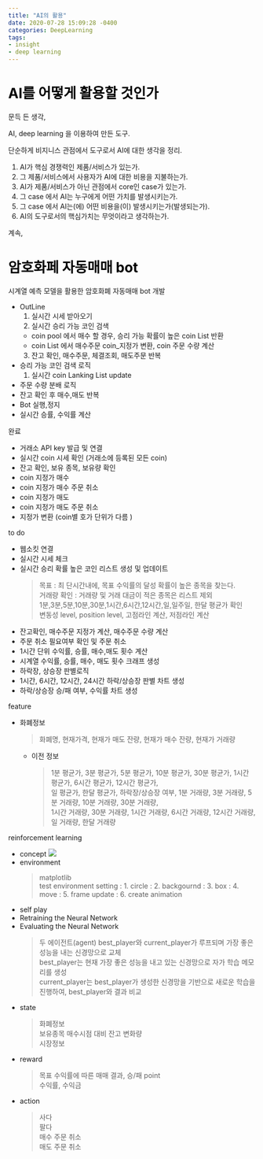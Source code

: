 ```yaml
---
title: "AI의 활용"
date: 2020-07-28 15:09:28 -0400
categories: DeepLearning
tags:
- insight
- deep learning
---
```


# <span style="color:black">AI를 어떻게 활용할 것인가 </span><br>
문득 든 생각,<br>

AI, deep learning 을 이용하여 만든 도구.

단순하게 비지니스 관점에서 도구로서 AI에 대한 생각을 정리.
1. AI가 핵심 경쟁력인 제품/서비스가 있는가.
2. 그 제품/서비스에서 사용자가 AI에 대한 비용을 지불하는가.
3. AI가 제품/서비스가 아닌 관점에서 core인 case가 있는가.
4. 그 case 에서 AI는 누구에게 어떤 가치를 발생시키는가.
5. 그 case 에서 AI는(에) 어떤 비용을(이) 발생시키는가(발생되는가).
6. AI의 도구로서의 핵심가치는 무엇이라고 생각하는가.

계속,

# <span style="color:black">암호화페 자동매매 bot </span><br>

시계열 예측 모델을 활용한 암호화폐 자동매매 bot 개발
- OutLine
  1. 실시간 시세 받아오기
  2. 실시간 승리 가능 코인 검색
    - coin pool 에서 매수 할 경우, 승리 가능 확률이 높은 coin List 반환
    - coin List 에서 매수주문 coin_지정가 변환, coin 주문 수량 계산
  3. 잔고 확인, 매수주문, 체결조회, 매도주문 반복
- 승리 가능 코인 검색 로직
  1. 실시간 coin Lanking List update
- 주문 수량 분배 로직
- 잔고 확인 후 매수,매도 반복
- Bot 실행,정지
- 실시간 승률, 수익률 계산

완료
- 거래소 API key 발급 및 연결
- 실시간 coin 시세 확인 (거래소에 등록된 모든 coin)
- 잔고 확인, 보유 종목, 보유량 확인
- coin 지정가 매수
- coin 지정가 매수 주문 취소
- coin 지정가 매도 
- coin 지정가 매도 주문 취소
- 지정가 변환 (coin별 호가 단위가 다름 )

to do 
- 웹소킷 연결
- 실시간 시세 체크
- 실시간 승리 확률 높은 코인 리스트 생성 및 업데이트
  > 목표 : 최 단시간내에, 목표 수익률의 달성 확률이 높은 종목을 찾는다.<br>
  > 거래량 확인 : 거래량 및 거래 대금이 적은 종목은 리스트 제외<br>
  > 1분,3분,5분,10분,30분,1시간,6시간,12시간,일,일주일, 한달 평균가 확인 <br>
  > 변동성 level, position level, 고점라인 계산, 저점라인 계산
- 잔고확인, 매수주문 지정가 계산, 매수주문 수량 계산
- 주문 취소 필요여부 확인 및 주문 취소
- 1시간 단위 수익률, 승률, 매수,매도 횟수 계산
- 시계열 수익률, 승률, 매수, 매도 횟수 크래프 생성
- 하락장, 상승장 판별로직
- 1시간, 6시간, 12시간, 24시간 하락/상승장 판별 차트 생성
- 하락/상승장 승/패 여부, 수익률 차트 생성

feature 
  - 화폐정보
    > 화폐명,
    > 현재가격,
    > 현재가 매도 잔량,
    > 현재가 매수 잔량,
    > 현재가 거래량
    - 이전 정보
      > 1분 평균가,
      > 3분 평균가,
      > 5분 평균가,
      > 10분 평균가,
      > 30분 평균가,
      > 1시간 평균가,
      > 6시간 평균가,
      > 12시간 평균가,<br>
      > 일 평균가,
      > 한달 평균가,
      > 하락장/상승장 여부,
      > 1분 거래량,
      > 3분 거래량,
      > 5분 거래량,
      > 10분 거래량,
      > 30분 거래량,<br>
      > 1시간 거래량,
      > 30분 거래량,
      > 1시간 거래량,
      > 6시간 거래량,
      > 12시간 거래량,
      > 일 거래량,
      > 한달 거래량

reinforcement learning
  - concept 
    ![](https://raw.githubusercontent.com/jypost/jypost.github.io/master/img/rid_concep_01.jpg)
  - environment
    > matplotlib <br>
    > test environment setting
      : 1. circle
      : 2. backgournd
      : 3. box
      : 4. move
      : 5. frame update
      : 6. create animation 
  - self play
  - Retraining the Neural Network
  - Evaluating the Neural Network
    > 두 에이전트(agent) best_player와 current_player가 루프되며 가장 좋은 성능을 내는 신경망으로 교체<br>
    > best_player는 현재 가장 좋은 성능을 내고 있는 신경망으로 자가 학습 메모리를 생성<br>
    > current_player는 best_player가 생성한 신경망을 기반으로 새로운 학습을 진행하여, best_player와 결과 비교
  - state
    > 화폐정보<br>
    > 보유종목 매수시점 대비 잔고 변화량<br>
    > 시장정보
  - reward
    > 목표 수익률에 따른 매매 결과, 승/패 point <br>
    > 수익률, 수익금
  - action
    > 사다<br>
    > 팔다<br>
    > 매수 주문 취소<br>
    > 매도 주문 취소

